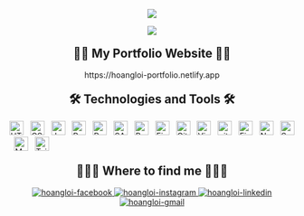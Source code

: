 <p align="center">
  <a href="https://github.com/hoangloi-nt"><img src="https://readme-typing-svg.herokuapp.com?font=SF+Mono&size=22&center=true&vCenter=true&width=450&lines=Hello+.+.+.;My+name+is+Nguyen+Tran+Hoang+Loi;I+am+Front-end+Developer"></a>
</p>

<div align="center">
  <img src="https://user-images.githubusercontent.com/73097560/115834477-dbab4500-a447-11eb-908a-139a6edaec5c.gif">
</div>

<h2 align="center" style="margin-top: 20px">👦🏻 My Portfolio Website 👦🏻</h2>
<p align="center">https://hoangloi-portfolio.netlify.app</p>


<h2 align="center" style="margin-top: 20px">🛠 Technologies and Tools 🛠</h2>
<span><img src="https://img.shields.io/badge/HTML5-282C34?logo=html5&logoColor=E34F26" alt="HTML5 logo" title="HTML5" height="25" /></span>
&nbsp;
<span><img src="https://img.shields.io/badge/CSS3-282C34?logo=css3&logoColor=1572B6" alt="CSS3 logo" title="CSS3" height="25" /></span>
&nbsp;
<span><img src="https://img.shields.io/badge/JavaScript-282C34?logo=javascript&logoColor=F7DF1E" alt="JavaScript logo" title="JavaScript" height="25" /></span>
&nbsp;
<span><img src="https://img.shields.io/badge/ReactJS-282C34?logo=react&logoColor=61DAFB" alt="ReactJS logo" title="ReactJS" height="25" /></span>
&nbsp;
<span><img src="https://img.shields.io/badge/Redux-282C34?logo=redux&logoColor=764ABC" alt="Redux logo" title="Redux" height="25" /></span>
&nbsp;
<span><img src="https://img.shields.io/badge/Sass-282C34?logo=sass&logoColor=CC6699" alt="SASS logo" title="SASS" height="25" /></span>
&nbsp;
<span><img src="https://img.shields.io/badge/Bootstrap-282C34?logo=bootstrap&logoColor=7952B3" alt="Bootstrap logo" title="Bootstrap" height="25" /></span>
&nbsp;
<span><img src="https://img.shields.io/badge/Figma-282C34?logo=figma&logoColor=F24E1E" alt="Figma logo" title="Figma" height="25" /></span>
&nbsp;
<span><img src="https://img.shields.io/badge/GitHub-282C34?logo=GitHub&logoColor=#181717" alt="GitHub logo" title="GitHub" height="25" /></span>
&nbsp;
<span><img src="https://img.shields.io/badge/VS%20Code-282C34?logo=visual-studio-code&logoColor=007ACC" alt="Visual Studio Code logo" title="Visual Studio Code" height="25" /></span>
&nbsp;
<span><img src="https://img.shields.io/badge/git-282C34?logo=git&logoColor=F05032" alt="git logo" title="git" height="25" /></span>
&nbsp;
<span><img src="https://img.shields.io/badge/Firebase-282C34?logo=firebase&logoColor=FFCA28" alt="Firebase logo" title="Firebase" height="25" /></span>
&nbsp;
<span><img src="https://img.shields.io/badge/Node.js-282C34?logo=node.js&logoColor=00F200" alt="Node.js logo" title="Node.js" height="25" /></span>
&nbsp;
<span><img src="https://img.shields.io/badge/Swiper-282C34?logo=swiper&logoColor=6332F6" alt="Swiper.js logo" title="Swiper.js" height="25" /></span>
&nbsp;
<span><img src="https://img.shields.io/badge/MongoDB-282C34?logo=mongodb&logoColor=47A248" alt="MongoDB logo" title="MongoDB" height="25" /></span>
&nbsp;
<span><img src="https://img.shields.io/badge/Tailwind%20CSS-282C34?logo=tailwind-css&logoColor=38B2AC" alt="TailwindCSS logo" title="TailwindCSS" height="25" /></span>
&nbsp;

<h2 align="center" style="margin-top: 20px">👨🏻‍💻 Where to find me 👨🏻‍💻</h2>
<div align="center">
  <a href="https://www.facebook.com/nguyentranhoang.loi/" target="blank">
    <img src="https://img.icons8.com/bubbles/100/000000/facebook-new.png" alt="hoangloi-facebook" />
  </a>
  <a href="https://www.instagram.com/levin_nthl/" target="blank">
    <img src="https://img.icons8.com/bubbles/100/000000/instagram-new--v2.png" alt="hoangloi-instagram" />
  </a>
  <a href="https://www.linkedin.com/in/nguyen-tran-hoang-loi/" target="blank">
    <img src="https://img.icons8.com/bubbles/100/000000/linkedin.png" alt="hoangloi-linkedin" />
  </a>
  <a href="mailto:hoangloi015@gmail.com" target="top">
    <img src="https://img.icons8.com/bubbles/100/000000/gmail-new.png" alt="hoangloi-gmail" />
  </a>
</div>
